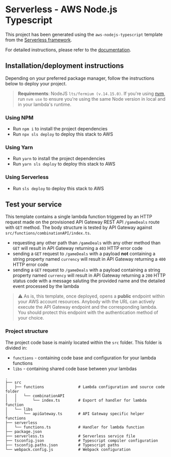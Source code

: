 # Serverless - AWS Node.js Typescript

This project has been generated using the `aws-nodejs-typescript` template from the [Serverless framework](https://www.serverless.com/).

For detailed instructions, please refer to the [documentation](https://www.serverless.com/framework/docs/providers/aws/).

## Installation/deployment instructions

Depending on your preferred package manager, follow the instructions below to deploy your project.

> **Requirements**: NodeJS `lts/fermium (v.14.15.0)`. If you're using [nvm](https://github.com/nvm-sh/nvm), run `nvm use` to ensure you're using the same Node version in local and in your lambda's runtime.

### Using NPM

- Run `npm i` to install the project dependencies
- Run `npx sls deploy` to deploy this stack to AWS

### Using Yarn

- Run `yarn` to install the project dependencies
- Run `yarn sls deploy` to deploy this stack to AWS

### Using Serverless

- Run `sls deploy` to deploy this stack to AWS

## Test your service

This template contains a single lambda function triggered by an HTTP request made on the provisioned API Gateway REST API `/gameDeals` route with `GET` method. The body structure is tested by API Gateway against `src/functions/combinationAPI/index.ts`.

- requesting any other path than `/gameDeals` with any other method than `GET` will result in API Gateway returning a `403` HTTP error code
- sending a `GET` request to `/gameDeals` with a payload **not** containing a string property named `currency` will result in API Gateway returning a `400` HTTP error code
- sending a `GET` request to `/gameDeals` with a payload containing a string property named `currency` will result in API Gateway returning a `200` HTTP status code with a message saluting the provided name and the detailed event processed by the lambda

> :warning: As is, this template, once deployed, opens a **public** endpoint within your AWS account resources. Anybody with the URL can actively execute the API Gateway endpoint and the corresponding lambda. You should protect this endpoint with the authentication method of your choice.

### Project structure

The project code base is mainly located within the `src` folder. This folder is divided in:

- `functions` - containing code base and configuration for your lambda functions
- `libs` - containing shared code base between your lambdas

```
.
├── src
│   ├── functions               # Lambda configuration and source code folder
│   │   └── combinationAPI
│   │       └── index.ts        # Export of handler for lambda function
│   └── libs                    
│       └── apiGateway.ts       # API Gateway specific helper functions
├── serverless
│   └── functions.ts            # Handler for lambda function
├── package.json
├── serverless.ts               # Serverless service file
├── tsconfig.json               # Typescript compiler configuration
├── tsconfig.paths.json         # Typescript paths
└── webpack.config.js           # Webpack configuration
```